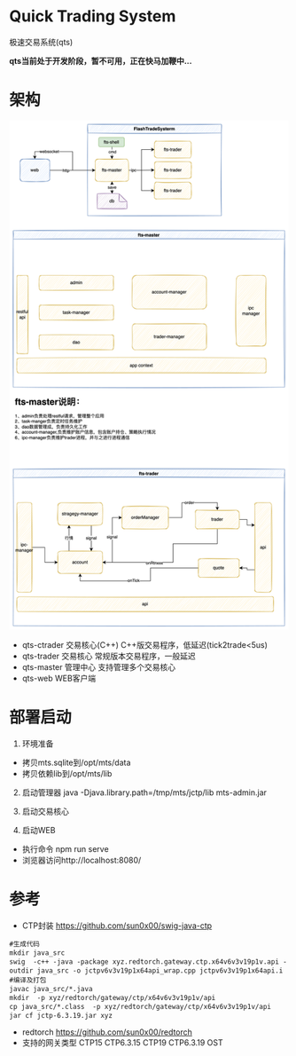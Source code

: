 # Quick Trading System
极速交易系统(qts)

**qts当前处于开发阶段，暂不可用，正在快马加鞭中...**


# 架构
![架构图](./qts.png)

* qts-ctrader   交易核心(C++)
C++版交易程序，低延迟(tick2trade<5us)
* qts-trader    交易核心
常规版本交易程序，一般延迟
* qts-master   管理中心
支持管理多个交易核心
* qts-web     WEB客户端



# 部署启动
1. 环境准备
* 拷贝mts.sqlite到/opt/mts/data
* 拷贝依赖lib到/opt/mts/lib

2. 启动管理器
java -Djava.library.path=/tmp/mts/jctp/lib mts-admin.jar

3. 启动交易核心

4. 启动WEB
* 执行命令 npm run serve
* 浏览器访问http://localhost:8080/


# 参考
* CTP封装
  https://github.com/sun0x00/swig-java-ctp
```shell
#生成代码
mkdir java_src
swig  -c++ -java -package xyz.redtorch.gateway.ctp.x64v6v3v19p1v.api -outdir java_src -o jctpv6v3v19p1x64api_wrap.cpp jctpv6v3v19p1x64api.i
#编译及打包
javac java_src/*.java
mkdir  -p xyz/redtorch/gateway/ctp/x64v6v3v19p1v/api   
cp java_src/*.class  -p xyz/redtorch/gateway/ctp/x64v6v3v19p1v/api  
jar cf jctp-6.3.19.jar xyz                 

 ```
* redtorch
  https://github.com/sun0x00/redtorch
* 支持的网关类型
  CTP15  CTP6.3.15
  CTP19  CTP6.3.19
  OST